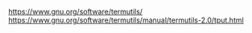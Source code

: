 https://www.gnu.org/software/termutils/
https://www.gnu.org/software/termutils/manual/termutils-2.0/tput.html